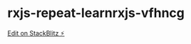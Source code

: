 # rxjs-repeat-learnrxjs-vfhncg

[Edit on StackBlitz ⚡️](https://stackblitz.com/edit/rxjs-repeat-learnrxjs-vfhncg)